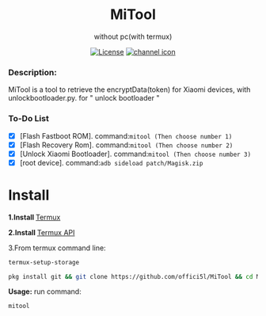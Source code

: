 <div align="center">

<h1> MiTool</h1>

without pc(with termux)

[![License](https://img.shields.io/badge/License-Apache_2.0-blue.svg)](./LICENSE) [![channel icon](https://img.shields.io/badge/-telegram-red?color=white&logo=telegram&logoColor=blue)](https://t.me/Offici5l_Channel)

<div align="left">

### Description:
MiTool is a tool to retrieve the encryptData(token) for Xiaomi devices, with unlockbootloader.py. for " unlock bootloader "

### To-Do List

- [x] [Flash Fastboot ROM]. command:`mitool (Then choose number 1)`
- [x] [Flash Recovery Rom]. command:`mitool (Then choose number 2)`
- [x] [Unlock Xiaomi Bootloader]. command:`mitool (Then choose number 3)`
- [x] [root device]. command:`adb sideload patch/Magisk.zip`

<div align="left">

# Install

<b>1.Install </b> <a href="https://github.com/termux/termux-app/releases">Termux</a>

<b>2.Install </b> <a href="https://github.com/termux/termux-api/releases/download/v0.50.1/termux-api_v0.50.1+github-debug.apk">Termux API</a>

3.From termux command line:

  ```bash
termux-setup-storage
  ```
  ```bash
pkg install git && git clone https://github.com/offici5l/MiTool && cd MiTool && bash install.sh
  ```

**Usage:**
run command:
```bash
mitool
```

